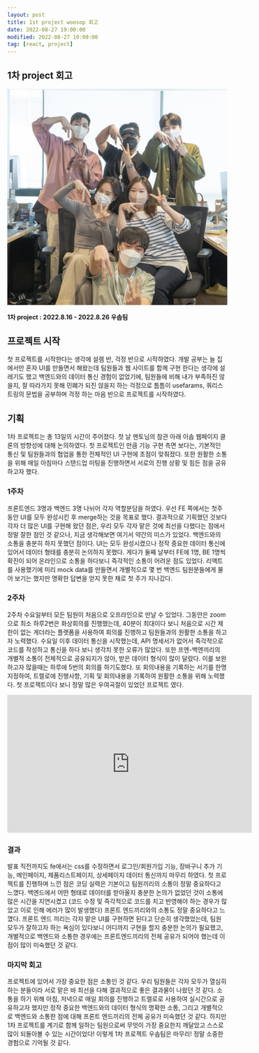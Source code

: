 ```yaml
---
layout: post
title: 1st project woosop 회고
date: 2022-08-27 19:00:00
modified: 2022-08-27 19:00:00
tag: [react, project]
---
```


## 1차 project 회고

![우솝팀](./ussopteam.jpeg)

**1차 project : 2022.8.16 - 2022.8.26 우솝팀**

## 프로젝트 시작

첫 프로젝트를 시작한다는 생각에 설렘 반, 걱정 반으로 시작하였다. 개발 공부는 늘 집에서만 혼자 UI를 만들면서 해왔는데 팀원들과 웹 사이트를 함께 구현 한다는 생각에 설레기도 했고 백엔드와의 데이터 통신 경험이 없었기에, 팀원들에 비해 내가 부족하진 않을지, 잘 따라가지 못해 민폐가 되진 않을지 하는 걱정으로 틈틈이 usefarams, 쿼리스트링의 문법을 공부하며 걱정 하는 마음 반으로 프로젝트를 시작하였다.

## 기획

1차 프로젝트는 총 13일의 시간이 주어졌다.
첫 날 멘토님의 참관 아래 이솝 웹페이지 클론의 방향성에 대해 논의하였다. 첫 프로젝트인 만큼 기능 구현 측면 보다는, 기본적인 통신 및 팀원들과의 협업을 통한 전체적인 UI 구현에 초점이 맞춰졌다. 또한 원활한 소통을 위해 매일 아침마다 스탠드업 미팅을 진행하면서 서로의 진행 상황 및 힘든 점을 공유하고자 했다.

### 1주차

프론트엔드 3명과 백엔드 3명 나뉘어 각자 역할분담을 하였다. 우선 FE 쪽에서는 첫주 동안 UI를 모두 완성시킨 후 merge하는 것을 목표로 했다. 결과적으로 기획했던 것보다 각자 더 많은 UI를 구현해 왔던 점은, 우리 모두 각자 맡은 것에 최선을 다했다는 점에서 정말 잘한 점인 것 같으나, 지금 생각해보면 여기서 약간의 미스가 있었다. 백엔드와의 소통을 충분히 하지 못했던 점이다. UI는 모두 완성시켰으나 정작 중요한 데이터 통신에 있어서 데이터 형태를 충분히 논의하지 못했다. 게다가 둘째 날부터 FE에 1명, BE 1명씩 확진이 되어 온라인으로 소통을 하다보니 즉각적인 소통이 어려운 점도 있었다.
리액트를 사용했기에 미리 mock data를 만들면서 개별적으로 몇 번 백엔드 팀원분들에게 물어 보기는 했지만 명확한 답변을 얻지 못한 채로 첫 주가 지나갔다.

### 2주차

2주차 수요일부터 모든 팀원이 처음으로 오프라인으로 만날 수 있었다. 그동안은 zoom으로 최소 하루2번은 화상회의를 진행했는데, 40분이 최대이다 보니 처음으로 시간 제한이 없는 게더라는 플랫폼을 사용하여 회의를 진행하고 팀원들과의 원활한 소통을 하고자 노력했다. 수요일 이후 데이터 통신을 시작했는데, API 명세서가 없어서 즉각적으로 코드를 작성하고 통신을 하다 보니 생각치 못한 오류가 많았다. 또한 프엔-백엔끼리의 개별적 소통이 전체적으로 공유되지가 않아, 받은 데이터 형식이 많이 달랐다. 이를 보완하고자 많을때는 하루에 5번의 회의를 하기도했다. 또 회의내용을 기록하는 서기를 한명 지정하여, 트렐로에 진행사항, 기획 및 회의내용을 기록하여 원활한 소통을 위해 노력했다. 첫 프로젝트이다 보니 정말 많은 우여곡절이 있었던 프로젝트 였다.

<iframe width="560" height="315" src="https://www.youtube.com/embed/n2kL24FnHsE" title="YouTube video player" frameborder="0" allow="accelerometer; autoplay; clipboard-write; encrypted-media; gyroscope; picture-in-picture" allowfullscreen></iframe>

### 결과

발표 직전까지도 fe에서는 css를 수정하면서 로그인/회원가입 기능, 장바구니 추가 기능, 메인페이지, 제품리스트페이지, 상세페이지 데이터 통신까지 마무리 하였다.
첫 프로젝트를 진행하며 느낀 점은 코딩 실력은 기본이고 팀원끼리의 소통이 정말 중요하다고 느꼈다. 백엔드에서 어떤 형태로 데이터를 받아올지 충분한 논의가 없었던 것이 소통에 많은 시간을 지연시켰고 (코드 수정 및 즉각적으로 코드를 치고 반영해야 하는 경우가 많았고 이로 인해 에러가 많이 발생했다) 프론트 엔드끼리와의 소통도 정말 중요하다고 느꼈다. 프론트 엔드 끼리는 각자 맡은 UI를 구현하면 된다고 단순히 생각했었는데, 팀원 모두가 잘하고자 하는 욕심이 있다보니 어디까지 구현을 할지 충분한 논의가 필요했고, 개별적으로 백엔드와 소통한 경우에는 프론트엔드끼리의 전체 공유가 되어야 했는데 이점이 많이 미숙했던 것 같다.

### 마지막 회고

프로젝트에 있어서 가장 중요한 점은 소통인 것 같다. 우리 팀원들은 각자 모두가 열심히 하는 분들이라 서로 맡은 바 최선을 다해 결과적으로 좋은 결과물이 나왔던 것 같다. 소통을 하기 위해 아침, 저녁으로 매일 회의를 진행하고 트렐로로 사용하여 실시간으로 공유하고자 했지만 정작 중요한 백엔드와의 데이터 형식의 명확한 소통, 그리고 개별적으로 백엔드와 소통한 점에 대해 프론트 엔드끼리의 전체 공유가 미숙했던 것 같다. 하지만 1차 프로젝트를 계기로 함께 일하는 팀원으로써 무엇이 가장 중요한지 깨달았고 스스로 많이 되돌아볼 수 있는 시간이었다! 이렇게 1차 프로젝트 우솝팀은 마무리! 정말 소중한 경험으로 기억될 것 같다.
